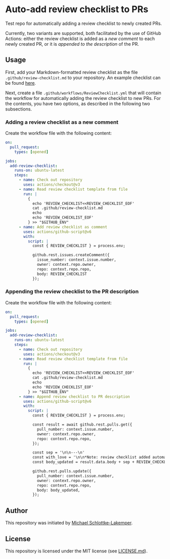 # Auto-add review checklist to PRs 
Test repo for automatically adding a review checklist to newly created PRs.

Currently, two variants are supported, both facilitated by the use of GitHub Actions: either
the review checklist is added as a *new comment* to each newly created PR, or it is
*appended to the description* of the PR.

## Usage

First, add your Markdown-formatted review checklist as the file `.github/review-checklist.md`
to your repository. An example checklist can be found [here](.github/review-checklist.md).

Next, create a file `.github/workflows/ReviewChecklist.yml` that will contain the workflow
for automatically adding the review checklist to new PRs. For the contents, you have two
options, as described in the following two subsections.

### Adding a review checklist as a new comment
Create the workflow file with the following content:
```yml
on:
  pull_request:
    types: [opened]

jobs:
  add-review-checklist:
    runs-on: ubuntu-latest
    steps:
      - name: Check out repository
        uses: actions/checkout@v3
      - name: Read review checklist template from file
        run: |
          {
            echo 'REVIEW_CHECKLIST<<REVIEW_CHECKLIST_EOF'
            cat .github/review-checklist.md
            echo
            echo 'REVIEW_CHECKLIST_EOF'
          } >> "$GITHUB_ENV"
      - name: Add review checklist as comment
        uses: actions/github-script@v6
        with:
          script: |
            const { REVIEW_CHECKLIST } = process.env;

            github.rest.issues.createComment({
              issue_number: context.issue.number,
              owner: context.repo.owner,
              repo: context.repo.repo,
              body: REVIEW_CHECKLIST
            });
```

### Appending the review checklist to the PR description
Create the workflow file with the following content:
```yml
on:
  pull_request:
    types: [opened]

jobs:
  add-review-checklist:
    runs-on: ubuntu-latest
    steps:
      - name: Check out repository
        uses: actions/checkout@v3
      - name: Read review checklist template from file
        run: |
          {
            echo 'REVIEW_CHECKLIST<<REVIEW_CHECKLIST_EOF'
            cat .github/review-checklist.md
            echo
            echo 'REVIEW_CHECKLIST_EOF'
          } >> "$GITHUB_ENV"
      - name: Append review checklist to PR description
        uses: actions/github-script@v6
        with:
          script: |
            const { REVIEW_CHECKLIST } = process.env;

            const result = await github.rest.pulls.get({
              pull_number: context.issue.number,
              owner: context.repo.owner,
              repo: context.repo.repo,
            });

            const sep = '\n\n---\n'
            const with_love = '\n\n*Note: review checklist added automatically with :heart: by Trixi.jl*';
            const body_updated = result.data.body + sep + REVIEW_CHECKLIST + with_love;

            github.rest.pulls.update({
              pull_number: context.issue.number,
              owner: context.repo.owner,
              repo: context.repo.repo,
              body: body_updated,
            });
```

## Author
This repository was initiated by [Michael Schlottke-Lakemper](https://lakemper.eu).

## License
This repository is licensed under the MIT license (see [LICENSE.md](LICENSE.md)).

